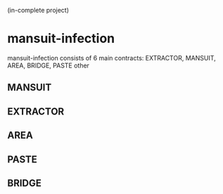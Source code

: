 (in-complete project)
# mansuit-infection
mansuit-infection consists of 6 main contracts: EXTRACTOR, MANSUIT, AREA, BRIDGE, PASTE
other

## MANSUIT


## EXTRACTOR


## AREA


## PASTE


## BRIDGE
